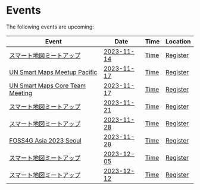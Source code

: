 # Events

The following events are upcoming:

| Event | Date | Time| Location |
| --- | --- | --- |----|
| [スマート地図ミートアップ](2023-11-14.md) | [2023-11-14](2023-11-14.md) | [Time](https://www.timeanddate.com/worldclock/fixedtime.html?msg=スマート地図ミートアップ&iso=20231114T1230&p1=1440&ah=1) | [Register](#) |
| [UN Smart Maps Meetup Pacific](2023-11-17-2.md) | [2023-11-17](2023-11-17-2.md) | [Time](https://www.timeanddate.com/worldclock/fixedtime.html?msg=UN+Smart+Maps+Meetup+Pacific&iso=20231117T0300&p1=1440&ah=1) | [Register](#) |
| [UN Smart Maps Core Team Meeting](2023-11-17.md) | [2023-11-17](2023-11-17.md) | [Time](https://www.timeanddate.com/worldclock/fixedtime.html?msg=UN+Smart+Maps+Core+Team+Meeting&iso=20231117T0400&p1=1440&ah=1) | [Register](#) |
| [スマート地図ミートアップ](2023-11-21.md) | [2023-11-21](2023-11-21.md) | [Time](https://www.timeanddate.com/worldclock/fixedtime.html?msg=スマート地図ミートアップ&iso=20231121T1230&p1=1440&ah=1) | [Register](#) |
| [スマート地図ミートアップ](2023-11-28-2.md) | [2023-11-28](2023-11-28-2.md) | [Time](https://www.timeanddate.com/worldclock/fixedtime.html?msg=スマート地図ミートアップ&iso=20231128T1230&p1=1440&ah=1) | [Register](#) |
| [FOSS4G Asia 2023 Seoul](2023-11-28.md) | [2023-11-28](2023-11-28.md) | [Time](https://www.timeanddate.com/worldclock/fixedtime.html?msg=FOSS4G+Asia+2023+Seoul&iso=20231128T0000&p1=1440&ah=1) | [Register](#) |
| [スマート地図ミートアップ](2023-12-05.md) | [2023-12-05](2023-12-05.md) | [Time](https://www.timeanddate.com/worldclock/fixedtime.html?msg=スマート地図ミートアップ&iso=20231205T1230&p1=1440&ah=1) | [Register](#) |
| [スマート地図ミートアップ](2023-12-12.md) | [2023-12-12](2023-12-12.md) | [Time](https://www.timeanddate.com/worldclock/fixedtime.html?msg=スマート地図ミートアップ&iso=20231212T1230&p1=1440&ah=1) | [Register](#) |

